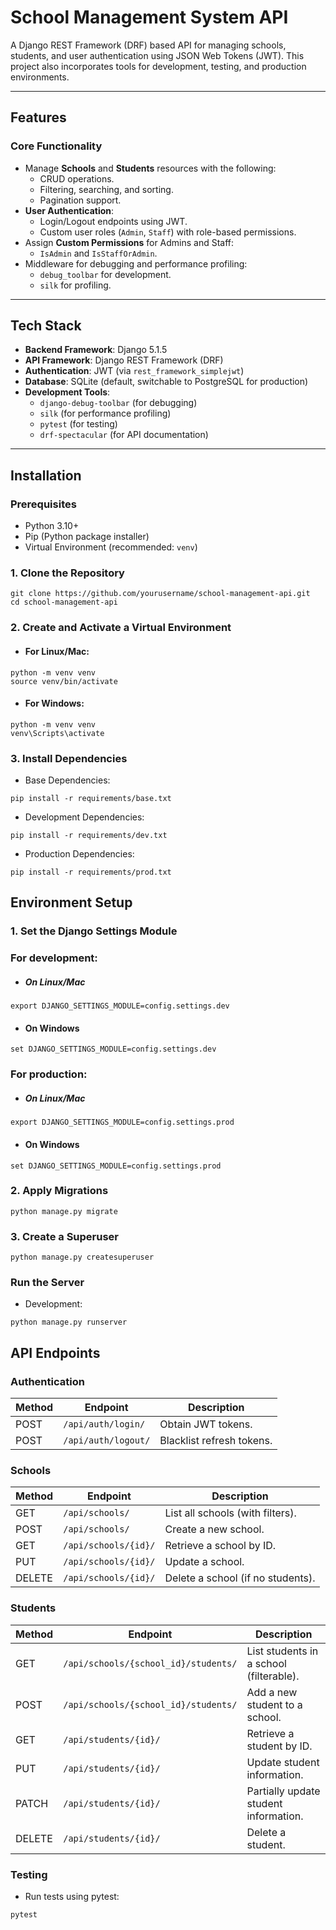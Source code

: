 # **School Management System API**

A Django REST Framework (DRF) based API for managing schools, students, and user authentication using JSON Web Tokens (JWT). This project also incorporates tools for development, testing, and production environments.

---

## **Features**
### **Core Functionality**
- Manage **Schools** and **Students** resources with the following:
  - CRUD operations.
  - Filtering, searching, and sorting.
  - Pagination support.
- **User Authentication**:
  - Login/Logout endpoints using JWT.
  - Custom user roles (`Admin`, `Staff`) with role-based permissions.
- Assign **Custom Permissions** for Admins and Staff:
  - `IsAdmin` and `IsStaffOrAdmin`.
- Middleware for debugging and performance profiling:
  - `debug_toolbar` for development.
  - `silk` for profiling.

---

## **Tech Stack**
- **Backend Framework**: Django 5.1.5
- **API Framework**: Django REST Framework (DRF)
- **Authentication**: JWT (via `rest_framework_simplejwt`)
- **Database**: SQLite (default, switchable to PostgreSQL for production)
- **Development Tools**:
  - `django-debug-toolbar` (for debugging)
  - `silk` (for performance profiling)
  - `pytest` (for testing)
  - `drf-spectacular` (for API documentation)

---

## **Installation**

### **Prerequisites**
- Python 3.10+
- Pip (Python package installer)
- Virtual Environment (recommended: `venv`)

### **1. Clone the Repository**
```
git clone https://github.com/yourusername/school-management-api.git
cd school-management-api
```

### **2. Create and Activate a Virtual Environment**

- #### For Linux/Mac:
```
python -m venv venv
source venv/bin/activate
```

- #### For Windows:
```
python -m venv venv
venv\Scripts\activate
```

### **3. Install Dependencies**
- Base Dependencies:
```
pip install -r requirements/base.txt
```

- Development Dependencies:
```
pip install -r requirements/dev.txt
```

- Production Dependencies:
```
pip install -r requirements/prod.txt
```

## Environment Setup
### **1. Set the Django Settings Module**
### For development:
- ##### On Linux/Mac
```
export DJANGO_SETTINGS_MODULE=config.settings.dev
```

- #### On Windows
```
set DJANGO_SETTINGS_MODULE=config.settings.dev

```

### For production:
- ##### On Linux/Mac
```
export DJANGO_SETTINGS_MODULE=config.settings.prod
```

- #### On Windows
```
set DJANGO_SETTINGS_MODULE=config.settings.prod

```

### **2. Apply Migrations**
```
python manage.py migrate
```

### **3. Create a Superuser**
```
python manage.py createsuperuser
```

### **Run the Server**
- Development:
```
python manage.py runserver
```


## **API Endpoints**

### **Authentication**
| Method | Endpoint           | Description                |
|--------|---------------------|----------------------------|
| POST   | `/api/auth/login/`  | Obtain JWT tokens.         |
| POST   | `/api/auth/logout/` | Blacklist refresh tokens.  |

### **Schools**
| Method | Endpoint             | Description                       |
|--------|-----------------------|-----------------------------------|
| GET    | `/api/schools/`       | List all schools (with filters).  |
| POST   | `/api/schools/`       | Create a new school.              |
| GET    | `/api/schools/{id}/`  | Retrieve a school by ID.          |
| PUT    | `/api/schools/{id}/`  | Update a school.                  |
| DELETE | `/api/schools/{id}/`  | Delete a school (if no students). |

### **Students**
| Method | Endpoint                              | Description                                |
|--------|---------------------------------------|--------------------------------------------|
| GET    | `/api/schools/{school_id}/students/`  | List students in a school (filterable).    |
| POST   | `/api/schools/{school_id}/students/`  | Add a new student to a school.             |
| GET    | `/api/students/{id}/`                 | Retrieve a student by ID.                  |
| PUT    | `/api/students/{id}/`                 | Update student information.                |
| PATCH  | `/api/students/{id}/`                 | Partially update student information.      |
| DELETE | `/api/students/{id}/`                 | Delete a student.                          |

### **Testing**
- Run tests using pytest:
```
pytest
```